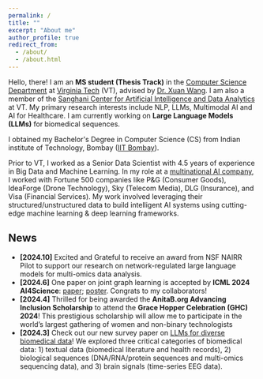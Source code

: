 ```yaml
---
permalink: /
title: ""
excerpt: "About me"
author_profile: true
redirect_from: 
  - /about/
  - /about.html
---
```

Hello, there! I am an **MS student (Thesis Track)** in the [Computer Science Department](https://cs.vt.edu/) at [Virginia Tech](https://cs.vt.edu) (VT), advised by [Dr. Xuan Wang](https://xuanwang91.github.io/). 
I am also a member of the [Sanghani Center for Artificial Intelligence and Data Analytics](https://sanghani.cs.vt.edu/) at VT.
My primary research interests include NLP, LLMs, Multimodal AI and AI for Healthcare. I am currently working on **Large Language Models (LLMs)** for  biomedical sequences.

I obtained my Bachelor's Degree in Computer Science (CS) from Indian institute of Technology, Bombay ([IIT Bombay](https://www.iitb.ac.in/)).

Prior to VT, I worked as a Senior Data Scientist with 4.5 years of experience in Big Data and Machine Learning. In my role at a [multinational AI company](https://fractal.ai/), I worked with Fortune 500 companies like P&G (Consumer Goods), IdeaForge (Drone Technology), Sky (Telecom Media), DLG (Insurance), and Visa (Financial Services). My work involved leveraging their structured/unstructured data to build intelligent AI systems using cutting-edge machine learning & deep learning frameworks.

## News
* **[2024.10]** Excited and Grateful to receive an award from NSF NAIRR Pilot to support our research on network-regulated large language models for multi-omics data analysis.
* **[2024.6]** One paper on joint graph learning is accepted by **ICML 2024 AI4Science**: [paper](https://openreview.net/pdf?id=tElZeWL8J8); [poster](https://icml.cc/media/PosterPDFs/ICML%202024/36714.png?t=1721913873.5263615). Congrats to my collaborators!
* **[2024.4]** Thrilled for being awarded the **AnitaB.org Advancing Inclusion Scholarship** to attend the **Grace Hopper Celebration (GHC) 2024**! This prestigious scholarship will allow me to participate in the world’s largest gathering of women and non-binary technologists 
* **[2024.3]** Check out our new survey paper on [LLMs for diverse biomedical data](https://arxiv.org/abs/2403.15673)! We explored three critical categories of biomedical data: 1) textual data (biomedical literature and health records), 2) biological sequences (DNA/RNA/protein sequences and multi-omics sequencing data), and 3) brain signals (time-series EEG data).